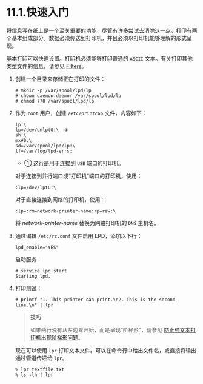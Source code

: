 # 11.1.快速入门

将信息写在纸上是一个至关重要的功能，尽管有许多尝试去消除这一点。打印有两个基本组成部分。数据必须传送到打印机，并且必须以打印机能够理解的形式呈现。

基本打印可以快速设置。打印机必须能够打印普通的 `ASCII` 文本。有关打印其他类型文件的信息，请参见 [Filters](https://docs.freebsd.org/en/books/handbook/printing/#printing-lpd-filters)。

1. 创建一个目录来存储正在打印的文件：

    ```
    # mkdir -p /var/spool/lpd/lp
    # chown daemon:daemon /var/spool/lpd/lp
    # chmod 770 /var/spool/lpd/lp
    ```
2. 作为 `root` 用户，创建 `/etc/printcap` 文件，内容如下：

    ```
    lp:\
    lp=/dev/unlpt0:\  ①
    sh:\
    mx#0:\
    sd=/var/spool/lpd/lp:\
    lf=/var/log/lpd-errs:
    ```

    - ① 这行是用于连接到 `USB` 端口的打印机。

    对于连接到并行端口或“打印机”端口的打印机，使用：

    ```
    :lp=/dev/lpt0:\
    ```

    对于直接连接到网络的打印机，使用：

    ```
    :lp=:rm=network-printer-name:rp=raw:\
    ```

   将 *network-printer-name* 替换为网络打印机的 `DNS` 主机名。
3. 通过编辑 `/etc/rc.conf` 文件启用 LPD，添加以下行：

    ```
    lpd_enable="YES"
    ```

    启动服务：

    ```
    # service lpd start
    Starting lpd.
    ```
4. 打印测试：

    ```
    # printf "1. This printer can print.\n2. This is the second line.\n" | lpr
    ```

    >**技巧**
    >
    >如果两行没有从左边界开始，而是呈现“阶梯形”，请参见 [防止纯文本打印机出现阶梯形问题](https://docs.freebsd.org/en/books/handbook/printing/#printing-lpd-filters-stairstep)。 
    
    现在可以使用 `lpr` 打印文本文件。可以在命令行中给出文件名，或直接将输出通过管道传递给 `lpr`。 

    ```
    % lpr textfile.txt
    % ls -lh | lpr
    ```
